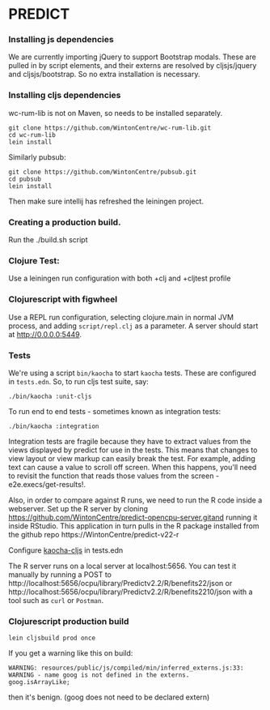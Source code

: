 # PREDICT

### Installing js dependencies
We are currently importing jQuery to support Bootstrap modals. These are
pulled in by script elements, and their externs are resolved by
cljsjs/jquery and cljsjs/bootstrap. So no extra installation is necessary.

### Installing cljs dependencies
wc-rum-lib is not on Maven, so needs to be installed separately.
```
git clone https://github.com/WintonCentre/wc-rum-lib.git
cd wc-rum-lib
lein install
```

Similarly pubsub:
```
git clone https://github.com/WintonCentre/pubsub.git
cd pubsub
lein install
```

Then make sure intellij has refreshed the leiningen project.

### Creating a production build.
Run the ./build.sh script

### Clojure Test:
Use a leiningen run configuration with both +clj and +cljtest profile

### Clojurescript with figwheel
Use a REPL run configuration, selecting clojure.main in normal JVM process, and adding
`script/repl.clj` as a parameter. A server should start at http://0.0.0.0:5449.

### Tests

We're using a script `bin/kaocha` to start `kaocha` tests. These are configured in `tests.edn`. So, to run cljs test suite, say:
```
./bin/kaocha :unit-cljs
```
To run end to end tests - sometimes known as integration tests:
```
./bin/kaocha :integration
```
Integration tests are fragile because they have to extract values from the
views displayed by predict for use in the tests. This means that changes to view
layout or view markup can easily break the test. For example, adding text can cause a value to scroll off screen. When this happens, you'll need to 
revisit the function that reads those values from the screen - e2e.execs/get-results!.

Also, in order to compare against R runs, we need to run the R code inside a webserver.
Set up the R server by cloning https://github.com/WintonCentre/predict-opencpu-server.gitand running it inside RStudio. This application in turn pulls in the R package installed from the github repo https://WintonCentre/predict-v22-r

Configure [kaocha-cljs](https://github.com/lambdaisland/kaocha-cljs) in tests.edn

The R server runs on a local server at localhost:5656. You can test it manually by
running a POST to http://localhost:5656/ocpu/library/Predictv2.2/R/benefits22/json or
http://localhost:5656/ocpu/library/Predictv2.2/R/benefits2210/json with a tool such as `curl` or `Postman`.
### Clojurescript production build
```
lein cljsbuild prod once
```
If you get a warning like this on build:
```
WARNING: resources/public/js/compiled/min/inferred_externs.js:33: WARNING - name goog is not defined in the externs.
goog.isArrayLike;
```
then it's benign. (goog does not need to be declared extern)
